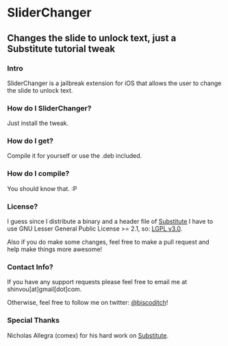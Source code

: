# SliderChanger
## Changes the slide to unlock text, just a Substitute tutorial tweak

### Intro
SliderChanger is a jailbreak extension for iOS that allows the user to change the slide to unlock text.

### How do I SliderChanger?
Just install the tweak.

### How do I get?
Compile it for yourself or use the .deb included.

### How do I compile?
You should know that. :P

### License?
I guess since I distribute a binary and a header file of [Substitute](https://github.com/comex/substitute) I have to use GNU Lesser General Public License >= 2.1, so: [LGPL v3.0](http://www.gnu.org/licenses/lgpl.html).

Also if you do make some changes, feel free to make a pull request and help make things more awesome!

### Contact Info?
If you have any support requests please feel free to email me at shinvou[at]gmail[dot]com.

Otherwise, feel free to follow me on twitter: [@biscoditch](https:///www.twitter.com/biscoditch)!

### Special Thanks
Nicholas Allegra (comex) for his hard work on [Substitute](https://github.com/comex/substitute).
